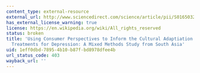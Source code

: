 ```yaml
---
content_type: external-resource
external_url: http://www.sciencedirect.com/science/article/pii/S0165032714001475
has_external_license_warning: true
license: https://en.wikipedia.org/wiki/All_rights_reserved
status: broken
title: 'Using Consumer Perspectives to Inform the Cultural Adaptiation of Psychological
  Treatments for Depression: A Mixed Methods Study from South Asia'
uid: 1eff0dbd-7895-4b10-b87f-bd8978dfee4b
url_status_code: 403
wayback_url: ''
---
```

